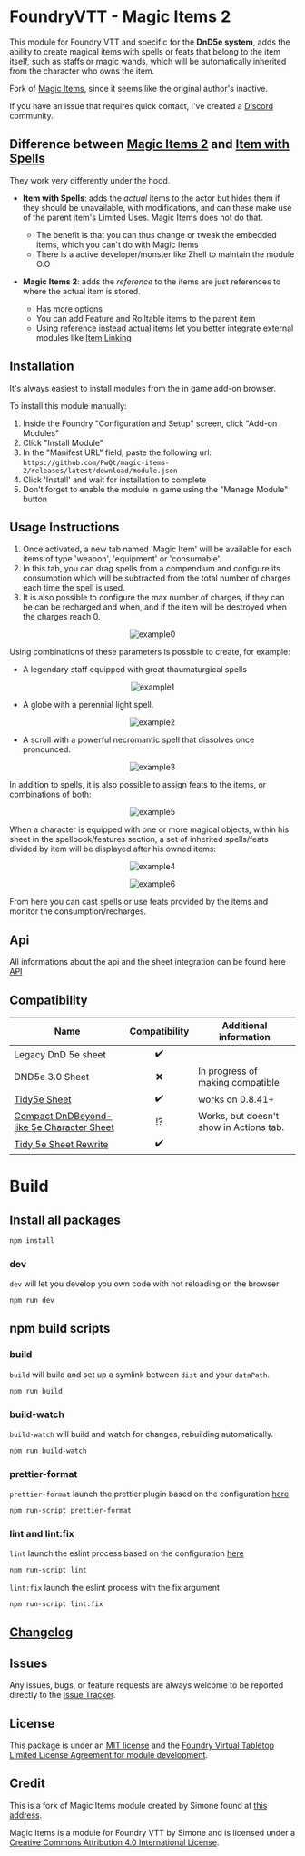 # FoundryVTT - Magic Items 2

This module for Foundry VTT and specific for the **DnD5e system**, adds the ability to create magical items with spells or feats that belong to the item itself, such as staffs or 
magic wands, which will be automatically inherited from the character who owns the item.

Fork of [Magic Items](https://gitlab.com/riccisi/foundryvtt-magic-items/), since it seems like the original author's inactive.

If you have an issue that requires quick contact, I've created a [Discord](https://discord.gg/V6J6XDv4da) community.

## Difference between [Magic Items 2](https://github.com/PwQt/magic-items-2) and [Item with Spells](https://github.com/krbz999/foundryvtt-items-with-spells-5e)

They work very differently under the hood.

- **Item with Spells**: adds the _actual_ items to the actor but hides them if they should be unavailable, with modifications, and can these make use of the parent item's Limited Uses. Magic Items does not do that.
  - The benefit is that you can thus change or tweak the embedded items, which you can't do with Magic Items
  - There is a active developer/monster like Zhell to maintain the module O.O

- **Magic Items 2**: adds the _reference_ to the items are just references to where the actual item is stored.
  - Has more options
  - You can add Feature and Rolltable items to the parent item
  - Using reference instead actual items let you better integrate external modules like [Item Linking](https://github.com/elizeuangelo/fvtt-module-item-linking)


## Installation

It's always easiest to install modules from the in game add-on browser.

To install this module manually:
1.  Inside the Foundry "Configuration and Setup" screen, click "Add-on Modules"
2.  Click "Install Module"
3.  In the "Manifest URL" field, paste the following url:
`https://github.com/PwQt/magic-items-2/releases/latest/download/module.json`
4.  Click 'Install' and wait for installation to complete
5.  Don't forget to enable the module in game using the "Manage Module" button

## Usage Instructions

1) Once activated, a new tab named 'Magic Item' will be available for each items of type 'weapon', 'equipment' or 'consumable'.  
2) In this tab, you can drag spells from a compendium and configure its consumption which will be subtracted from the total number of charges each time the spell is used.  
3) It is also possible to configure the max number of charges, if they can be can be recharged and when, and if the item will be destroyed when the charges reach 0.

<div align="center">

![example0](/wiki/example0.png?raw=true)
</div>

Using combinations of these parameters is possible to create, for example:

* A legendary staff equipped with great thaumaturgical spells

<div align="center">

![example1](/wiki/example1.png?raw=true)
</div>

* A globe with a perennial light spell.

<div align="center">

![example2](/wiki/example2.png?raw=true)
</div>

* A scroll with a powerful necromantic spell that dissolves once pronounced.

<div align="center">

![example3](/wiki/example3.png?raw=true)
</div>

In addition to spells, it is also possible to assign feats to the items, or combinations of both:

<div align="center">

![example5](/wiki/example5.png?raw=true)
</div>

When a character is equipped with one or more magical objects, within his sheet in the spellbook/features section, 
a set of inherited spells/feats divided by item will be displayed after his owned items:

<div align="center">

![example4](/wiki/example4.png?raw=true)
</div>

<div align="center">

![example6](/wiki/example6.png?raw=true)
</div>

From here you can cast spells or use feats provided by the items and monitor the consumption/recharges.

## Api

All informations about the api and the sheet integration can be found here [API](./wiki/api.md)

## Compatibility
| **Name** | **Compatibility** | **Additional information** |
|----------|:-----------------:|----------------------------|
|Legacy DnD 5e sheet|:heavy_check_mark:||
|DND5e 3.0 Sheet|:x:|In progress of making compatible|
|[Tidy5e Sheet](https://github.com/sdenec/tidy5e-sheet)|:heavy_check_mark:|works on 0.8.41+|
|[Compact DnDBeyond-like 5e Character Sheet](https://github.com/eastcw/foundryvtt-compactBeyond5eSheet)|:interrobang:|Works, but doesn't show in Actions tab.|
|[Tidy 5e Sheet Rewrite](https://github.com/kgar/foundry-vtt-tidy-5e-sheets/)|✔️||

# Build

## Install all packages

```bash
npm install
```

### dev

`dev` will let you develop you own code with hot reloading on the browser

```bash
npm run dev
```

## npm build scripts

### build

`build` will build and set up a symlink between `dist` and your `dataPath`.

```bash
npm run build
```

### build-watch

`build-watch` will build and watch for changes, rebuilding automatically.

```bash
npm run build-watch
```

### prettier-format

`prettier-format` launch the prettier plugin based on the configuration [here](./.prettierrc)

```bash
npm run-script prettier-format
```

### lint and lint:fix

`lint` launch the eslint process based on the configuration [here](./.eslintrc.json)

```bash
npm run-script lint
```

`lint:fix` launch the eslint process with the fix argument

```bash
npm run-script lint:fix
```

## [Changelog](./CHANGELOG.md)

## Issues

Any issues, bugs, or feature requests are always welcome to be reported directly to the [Issue Tracker](https://github.com/PwQt/magic-items-2/issues).

## License

This package is under an [MIT license](LICENSE) and the [Foundry Virtual Tabletop Limited License Agreement for module development](https://foundryvtt.com/article/license/).

## Credit

This is a fork of Magic Items module created by Simone found at [this address](https://gitlab.com/riccisi/foundryvtt-magic-items/).

Magic Items is a module for Foundry VTT by Simone and is licensed under a [Creative Commons Attribution 4.0 International License](http://creativecommons.org/licenses/by/4.0/).
